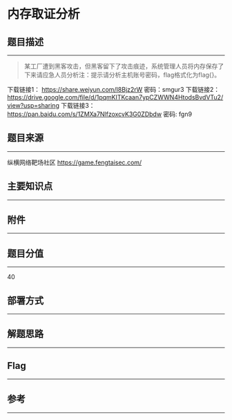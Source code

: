# 内存取证分析

## 题目描述
---
> 某工厂遭到黑客攻击，但黑客留下了攻击痕迹，系统管理人员将内存保存了下来请应急人员分析注：提示请分析主机账号密码，flag格式化为flag{}。

下载链接1：
https://share.weiyun.com/I8Bjz2rW 密码：smgur3
下载链接2：
https://drive.google.com/file/d/1pqmKITKcaan7ypCZWWN4HtodsBvdVTu2/view?usp=sharing
下载链接3：
https://pan.baidu.com/s/1ZMXa7NlfzoxcvK3G0ZDbdw  密码: fgn9

## 题目来源
---
纵横网络靶场社区 https://game.fengtaisec.com/

## 主要知识点
---


## 附件
---


## 题目分值
---
40

## 部署方式
---


## 解题思路
---


## Flag
---


## 参考
---

